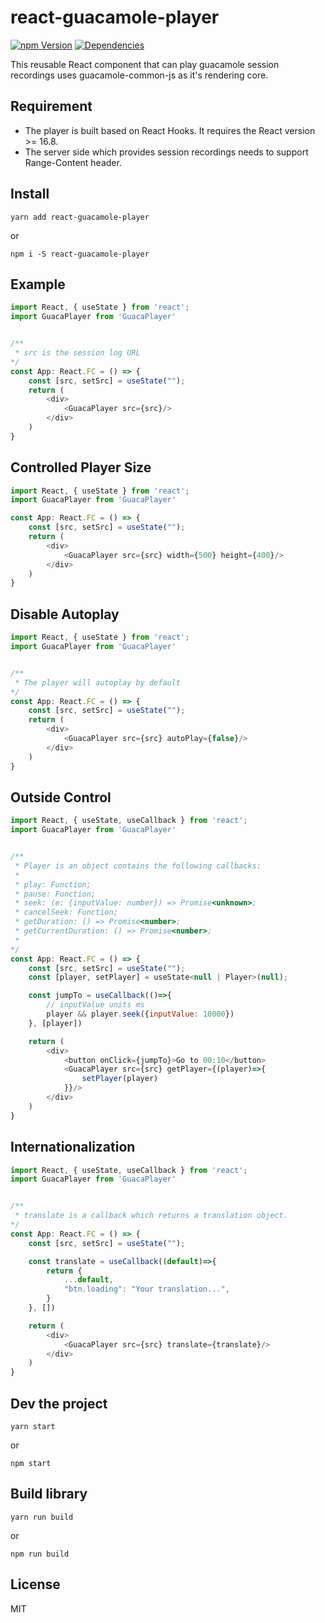# react-guacamole-player

[![npm Version](https://img.shields.io/badge/npm-v1.0.1-blue)](https://www.npmjs.org/package/react-guacamole-player)
[![Dependencies](https://img.shields.io/badge/react-^16.8-red)](https://www.npmjs.org/package/react-guacamole-player)

This reusable React component that can play guacamole session recordings uses guacamole-common-js as it's rendering core.


## Requirement
- The player is built based on React Hooks. It requires the React version >= 16.8.
- The server side which provides session recordings needs to support Range-Content header.

## Install
```
yarn add react-guacamole-player
```
or
```
npm i -S react-guacamole-player
```

## Example
```javascript
import React, { useState } from 'react';
import GuacaPlayer from 'GuacaPlayer'


/**
 * src is the session log URL
*/
const App: React.FC = () => {
    const [src, setSrc] = useState("");
    return (
        <div>
            <GuacaPlayer src={src}/>
        </div>
    )
}

```

## Controlled Player Size
```javascript
import React, { useState } from 'react';
import GuacaPlayer from 'GuacaPlayer'

const App: React.FC = () => {
    const [src, setSrc] = useState("");
    return (
        <div>
            <GuacaPlayer src={src} width={500} height={400}/>
        </div>
    )
}

```

## Disable Autoplay
```javascript
import React, { useState } from 'react';
import GuacaPlayer from 'GuacaPlayer'


/**
 * The player will autoplay by default
*/
const App: React.FC = () => {
    const [src, setSrc] = useState("");
    return (
        <div>
            <GuacaPlayer src={src} autoPlay={false}/>
        </div>
    )
}

```


## Outside Control
```javascript
import React, { useState, useCallback } from 'react';
import GuacaPlayer from 'GuacaPlayer'


/**
 * Player is an object contains the following callbacks:
 * 
 * play: Function;
 * pause: Function;
 * seek: (e: {inputValue: number}) => Promise<unknown>;
 * cancelSeek: Function;
 * getDuration: () => Promise<number>;
 * getCurrentDuration: () => Promise<number>;
 * 
*/
const App: React.FC = () => {
    const [src, setSrc] = useState("");
    const [player, setPlayer] = useState<null | Player>(null);

    const jumpTo = useCallback(()=>{
        // inputValue units ms
        player && player.seek({inputValue: 10000})
    }, [player])

    return (
        <div>
            <button onClick={jumpTo}>Go to 00:10</button>
            <GuacaPlayer src={src} getPlayer={(player)=>{
                setPlayer(player)
            }}/>
        </div>
    )
}

```


## Internationalization
```javascript
import React, { useState, useCallback } from 'react';
import GuacaPlayer from 'GuacaPlayer'


/**
 * translate is a callback which returns a translation object.
*/
const App: React.FC = () => {
    const [src, setSrc] = useState("");

    const translate = useCallback((default)=>{
        return {
            ...default,
            "btn.loading": "Your translation...",
        }
    }, [])

    return (
        <div>
            <GuacaPlayer src={src} translate={translate}/>
        </div>
    )
}

```

## Dev the project

```
yarn start
```
or
```
npm start
```

## Build library
```
yarn run build
```
or
```
npm run build
```

## License

MIT